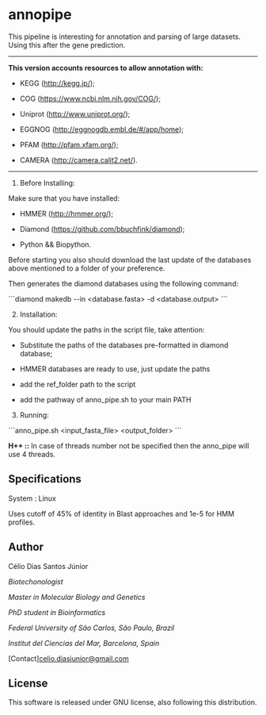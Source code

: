 # annopipe

This pipeline is interesting for annotation and parsing of large datasets. Using this after the gene prediction.

--------------------------------------------------------------------------

**This version accounts resources to allow annotation with:**

- KEGG (http://kegg.jp/);

- COG (https://www.ncbi.nlm.nih.gov/COG/);

- Uniprot (http://www.uniprot.org/);

- EGGNOG (http://eggnogdb.embl.de/#/app/home);

- PFAM (http://pfam.xfam.org/);

- CAMERA (http://camera.calit2.net/).

---------------------------------------------------------------------------

1. Before Installing:

Make sure that you have installed:

- HMMER (http://hmmer.org/);

- Diamond (https://github.com/bbuchfink/diamond);

- Python && Biopython.

Before starting you also should download the last update of the databases above mentioned to a folder of your preference.

Then generates the diamond databases using the following command:

´´´diamond makedb --in <database.fasta> -d <database.output>
´´´

2. Installation:

You should update the paths in the script file, take attention:

- Substitute the paths of the databases pre-formatted in diamond database;

- HMMER databases are ready to use, just update the paths

- add the ref_folder path to the script

- add the pathway of anno_pipe.sh to your main PATH

3. Running:

´´´anno_pipe.sh <input_fasta_file> <output_folder> <threads>
´´´

**H++ ::** In case of threads number not be specified then the anno_pipe will use 4 threads.

## Specifications

System : Linux

Uses cutoff of 45% of identity in Blast approaches and 1e-5 for HMM profiles.

## Author

Célio Dias Santos Júnior

*Biotechonologist*

*Master in Molecular Biology and Genetics*

*PhD student in Bioinformatics*

*Federal University of São Carlos, São Paulo, Brazil*

*Institut del Ciencias del Mar, Barcelona, Spain*

[Contact]<celio.diasjunior@gmail.com>

## License

This software is released under GNU license, also following this distribution. 
